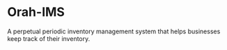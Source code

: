 # Orah-IMS
A perpetual periodic inventory management system that helps businesses keep track of their inventory.
